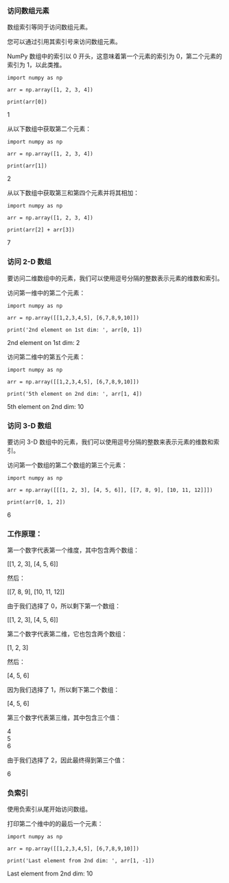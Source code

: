 ### 访问数组元素

数组索引等同于访问数组元素。

您可以通过引用其索引号来访问数组元素。

NumPy 数组中的索引以 0 开头，这意味着第一个元素的索引为 0，第二个元素的索引为 1，以此类推。

```
import numpy as np

arr = np.array([1, 2, 3, 4])

print(arr[0])
```

1

从以下数组中获取第二个元素：

```
import numpy as np

arr = np.array([1, 2, 3, 4])

print(arr[1])
```

2

从以下数组中获取第三和第四个元素并将其相加：

```
import numpy as np

arr = np.array([1, 2, 3, 4])

print(arr[2] + arr[3])
```

7

### 访问 2-D 数组

要访问二维数组中的元素，我们可以使用逗号分隔的整数表示元素的维数和索引。

访问第一维中的第二个元素：

```
import numpy as np

arr = np.array([[1,2,3,4,5], [6,7,8,9,10]])

print('2nd element on 1st dim: ', arr[0, 1])
```

2nd element on 1st dim: 2

访问第二维中的第五个元素：

```
import numpy as np

arr = np.array([[1,2,3,4,5], [6,7,8,9,10]])

print('5th element on 2nd dim: ', arr[1, 4])
```

5th element on 2nd dim: 10

### 访问 3-D 数组

要访问 3-D 数组中的元素，我们可以使用逗号分隔的整数来表示元素的维数和索引。

访问第一个数组的第二个数组的第三个元素：

```
import numpy as np

arr = np.array([[[1, 2, 3], [4, 5, 6]], [[7, 8, 9], [10, 11, 12]]])

print(arr[0, 1, 2])
```

6

### 工作原理：

第一个数字代表第一个维度，其中包含两个数组：

[[1, 2, 3], [4, 5, 6]]

然后：

[[7, 8, 9], [10, 11, 12]]

由于我们选择了 0，所以剩下第一个数组：

[[1, 2, 3], [4, 5, 6]]

第二个数字代表第二维，它也包含两个数组：

[1, 2, 3]

然后：

[4, 5, 6]

因为我们选择了 1，所以剩下第二个数组：

[4, 5, 6]

第三个数字代表第三维，其中包含三个值：

4  
5  
6

由于我们选择了 2，因此最终得到第三个值：

6

### 负索引

使用负索引从尾开始访问数组。

打印第二个维中的的最后一个元素：

```
import numpy as np

arr = np.array([[1,2,3,4,5], [6,7,8,9,10]])

print('Last element from 2nd dim: ', arr[1, -1])
```

Last element from 2nd dim: 10
